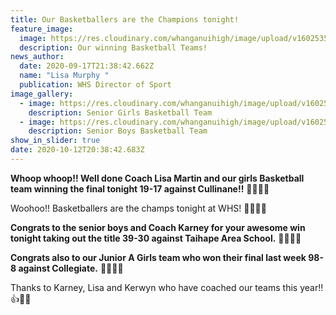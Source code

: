 ```yaml
---
title: Our Basketballers are the Champions tonight!
feature_image:
  image: https://res.cloudinary.com/whanganuihigh/image/upload/v1602535141/News/winning-boys-_-girls-teams.jpg
  description: Our winning Basketball Teams!
news_author:
  date: 2020-09-17T21:38:42.662Z
  name: "Lisa Murphy "
  publication: WHS Director of Sport
image_gallery:
  - image: https://res.cloudinary.com/whanganuihigh/image/upload/v1602535312/News/119576249_1680429242106175_2032994496586357137_n.jpg
    description: Senior Girls Basketball Team
  - image: https://res.cloudinary.com/whanganuihigh/image/upload/v1602535328/News/boys_win_comp.jpg
    description: Senior Boys Basketball Team
show_in_slider: true
date: 2020-10-12T20:38:42.683Z
---
```

**Whoop whoop!! Well done Coach Lisa Martin and our girls Basketball team winning the final tonight 19-17 against Cullinane!!** 💚🎉🎉💛

Woohoo!! Basketballers are the champs tonight at WHS! 💚💛🏀🏀

**Congrats to the senior boys and Coach Karney for your awesome win tonight taking out the title 39-30 against Taihape Area School.** 💪🏻💪🏻

**Congrats also to our Junior A Girls team who won their final last week 98-8 against Collegiate.** 💪🏻💚💛

Thanks to Karney, Lisa and Kerwyn who have coached our teams this year!! 👍💚💛